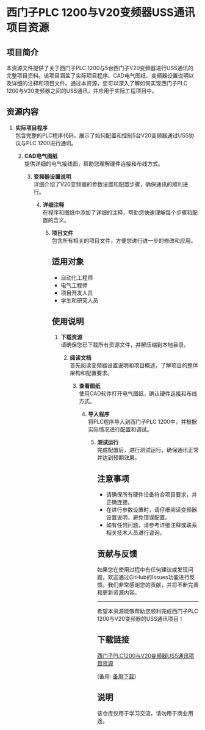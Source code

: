 # 西门子PLC 1200与V20变频器USS通讯项目资源

## 项目简介

本资源文件提供了关于西门子PLC 1200与5台西门子V20变频器进行USS通讯的完整项目资料。该项目涵盖了实际项目程序、CAD电气图纸、变频器设置说明以及详细的注释和项目文件。通过本资源，您可以深入了解如何实现西门子PLC 1200与V20变频器之间的USS通讯，并应用于实际工程项目中。

## 资源内容

1. **实际项目程序**  
   包含完整的PLC程序代码，展示了如何配置和控制5台V20变频器通过USS协议与PLC 1200进行通讯。

   2. **CAD电气图纸**  
      提供详细的电气接线图，帮助您理解硬件连接和布线方式。

      3. **变频器设置说明**  
         详细介绍了V20变频器的参数设置和配置步骤，确保通讯的顺利进行。

         4. **详细注释**  
            在程序和图纸中添加了详细的注释，帮助您快速理解每个步骤和配置的含义。

            5. **项目文件**  
               包含所有相关的项目文件，方便您进行进一步的修改和应用。

               ## 适用对象

               - 自动化工程师
               - 电气工程师
               - 项目开发人员
               - 学生和研究人员

               ## 使用说明

               1. **下载资源**  
                  请确保您已下载所有资源文件，并解压缩到本地目录。

                  2. **阅读文档**  
                     首先阅读变频器设置说明和项目概述，了解项目的整体架构和配置要求。

                     3. **查看图纸**  
                        使用CAD软件打开电气图纸，确认硬件连接和布线方式。

                        4. **导入程序**  
                           将PLC程序导入到西门子PLC 1200中，并根据实际情况进行配置和调试。

                           5. **测试运行**  
                              完成配置后，进行测试运行，确保通讯正常并达到预期效果。

                              ## 注意事项

                              - 请确保所有硬件设备符合项目要求，并正确连接。
                              - 在进行参数设置时，请仔细阅读变频器设置说明，避免错误配置。
                              - 如有任何问题，请参考详细注释或联系相关技术人员进行咨询。

                              ## 贡献与反馈

                              如果您在使用过程中有任何建议或发现问题，欢迎通过GitHub的Issues功能进行反馈。我们非常感谢您的贡献，并将不断完善和更新资源内容。

                              ---

                              希望本资源能够帮助您顺利完成西门子PLC 1200与V20变频器的USS通讯项目！

                              ## 下载链接
                              [西门子PLC1200与V20变频器USS通讯项目资源]() 

                              (备用: [备用下载](https://pan.baidu.com/s/19-Zl0tviO3o24H3Xg8dLKQ?pwd=1234))

                              ## 说明

                              该仓库仅用于学习交流，请勿用于商业用途。
